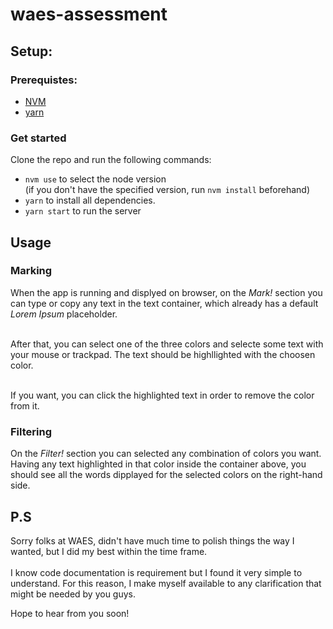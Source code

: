 # waes-assessment

## Setup:

### Prerequistes:
- [NVM](https://github.com/creationix/nvm)
- [yarn](https://yarnpkg.com/)

### Get started

Clone the repo and run the following commands:
- `nvm use` to select the node version<br/>(if you don't have the specified version, run `nvm install` beforehand)
- `yarn` to install all dependencies.
- `yarn start` to run the server

## Usage

### Marking
When the app is running and displyed on browser, on the *Mark!* section you can type or copy any text in the text container, which already has a default _*Lorem Ipsum*_ placeholder.<br/><br/>

After that, you can select one of the three colors and selecte some text with your mouse or trackpad. The text should be highllighted with the choosen color.<br/><br/>

If you want, you can click the highlighted text in order to remove the color from it.

### Filtering
On the *Filter!* section you can selected any combination of colors you want. Having any text highlighted in that color inside the container above, you should see all the words dipplayed for the selected colors on the right-hand side.

## P.S
Sorry folks at WAES, didn't have much time to polish things the way I wanted, but I did my best within the time frame.<br/><br/>
I know code documentation is requirement but I found it very simple to understand. For this reason, I make myself available to any clarification that might be needed by you guys.

Hope to hear from you soon!